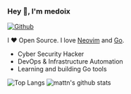 ### Hey 👋, I'm medoix

[![Github](https://img.shields.io/github/followers/medoix?label=Follow&style=social)](https://github.com/medoix)

I ❤ Open Source. I love [Neovim](https://www.neovim.io/) and [Go](https://golang.org).

* Cyber Security Hacker
* DevOps & Infrastructure Automation
* Learning and building Go tools

![Top Langs](https://github-readme-stats.vercel.app/api/top-langs/?username=medoix&hide=html)
![mattn's github stats](https://github-readme-stats.vercel.app/api?username=medoix&show_icons=true&count_private=true&line_height=40)
